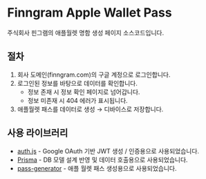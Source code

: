# Finngram Apple Wallet Pass
주식회사 핀그램의 애플월렛 명함 생성 페이지 소스코드입니다.

## 절차
1. 회사 도메인(finngram.com)의 구글 계정으로 로그인합니다.
2. 로그인된 정보를 바탕으로 데이터를 확인합니다.
   * 정보 존재 시 정보 확인 페이지로 넘어갑니다.
   * 정보 미존재 시 404 에러가 표시됩니다.
3. 애플월렛 패스를 데이터로 생성 → 디바이스로 저장합니다.

## 사용 라이브러리
* [auth.js](https://authjs.dev/) - Google OAuth 기반 JWT 생성 / 인증용으로 사용되었습니다.
* [Prisma](https://www.prisma.io/) - DB 모델 설계 반영 및 데이터 호출용으로 사용되었습니다.
* [pass-generator](https://github.com/alexandercerutti/passkit-generator) - 애플 월렛 패스 생성용으로 사용되었습니다.
